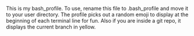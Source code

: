 This is my bash_profile.  To use, rename this file to .bash_profile and move it
to your user directory.  The profile picks out a random emoji to display at the
beginning of each terminal line for fun.  Also if you are inside a git repo,
it displays the current branch in yellow.
